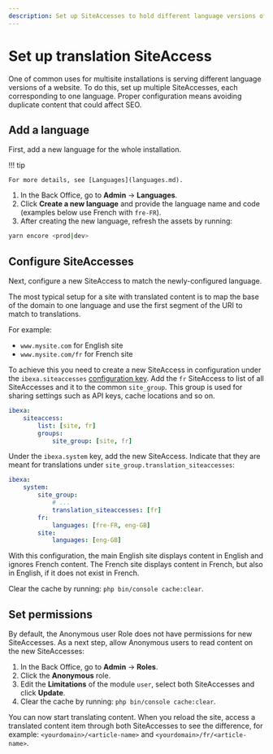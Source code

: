 ```yaml
---
description: Set up SiteAccesses to hold different language versions of a site.
---
```


# Set up translation SiteAccess

One of common uses for multisite installations is serving different language versions of a website.
To do this, set up multiple SiteAccesses, each corresponding to one language.
Proper configuration means avoiding duplicate content that could affect SEO.

## Add a language

First, add a new language for the whole installation.

!!! tip

    For more details, see [Languages](languages.md).

1. In the Back Office, go to **Admin** -> **Languages**.
1. Click **Create a new language** and provide the language name and code (examples below use French with `fre-FR`).
1. After creating the new language, refresh the assets by running:

```bash
yarn encore <prod|dev>
```

## Configure SiteAccesses

Next, configure a new SiteAccess to match the newly-configured language.

The most typical setup for a site with translated content is to map the base of the domain to one language
and use the first segment of the URI to match to translations.

For example:

- `www.mysite.com` for English site
- `www.mysite.com/fr` for French site

To achieve this you need to create a new SiteAccess in configuration under the `ibexa.siteaccesses` [configuration key](configuration.md#configuration-files).
Add the `fr` SiteAccess to list of all SiteAccesses and it to the common `site_group`.
This group is used for sharing settings such as API keys, cache locations and so on.

``` yaml
ibexa:
    siteaccess:
        list: [site, fr]
        groups:
            site_group: [site, fr]
```

Under the `ibexa.system` key, add the new SiteAccess.
Indicate that they are meant for translations under `site_group.translation_siteaccesses`:

``` yaml
ibexa:
    system:
        site_group:
            # ...
            translation_siteaccesses: [fr]
        fr:
            languages: [fre-FR, eng-GB]
        site:
            languages: [eng-GB]
```

With this configuration, the main English site displays content in English and ignores French content.
The French site displays content in French, but also in English, if it does not exist in French.

Clear the cache by running: `php bin/console cache:clear`.

## Set permissions

By default, the Anonymous user Role does not have permissions for new SiteAccesses.
As a next step, allow Anonymous users to read content on the new SiteAccesses:

1. In the Back Office, go to **Admin** -> **Roles**.
1. Click the **Anonymous** role.
1. Edit the **Limitations** of the module `user`, select both SiteAccesses and click **Update**.
1. Clear the cache by running: `php bin/console cache:clear`.

You can now start translating content.
When you reload the site, access a translated content item through both SiteAccesses to see the difference,
for example: `<yourdomain>/<article-name>` and `<yourdomain>/fr/<article-name>`.
